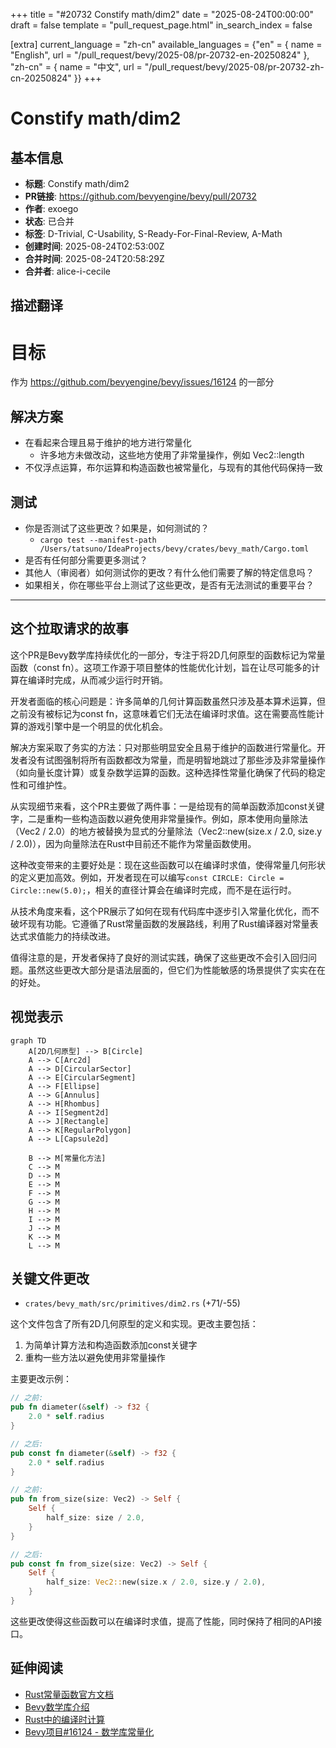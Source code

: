 +++
title = "#20732 Constify math/dim2"
date = "2025-08-24T00:00:00"
draft = false
template = "pull_request_page.html"
in_search_index = false

[extra]
current_language = "zh-cn"
available_languages = {"en" = { name = "English", url = "/pull_request/bevy/2025-08/pr-20732-en-20250824" }, "zh-cn" = { name = "中文", url = "/pull_request/bevy/2025-08/pr-20732-zh-cn-20250824" }}
+++

# Constify math/dim2

## 基本信息
- **标题**: Constify math/dim2
- **PR链接**: https://github.com/bevyengine/bevy/pull/20732
- **作者**: exoego
- **状态**: 已合并
- **标签**: D-Trivial, C-Usability, S-Ready-For-Final-Review, A-Math
- **创建时间**: 2025-08-24T02:53:00Z
- **合并时间**: 2025-08-24T20:58:29Z
- **合并者**: alice-i-cecile

## 描述翻译
# 目标

作为 https://github.com/bevyengine/bevy/issues/16124 的一部分

## 解决方案

- 在看起来合理且易于维护的地方进行常量化
   - 许多地方未做改动，这些地方使用了非常量操作，例如 Vec2::length
- 不仅浮点运算，布尔运算和构造函数也被常量化，与现有的其他代码保持一致

## 测试

- 你是否测试了这些更改？如果是，如何测试的？
    - `cargo test --manifest-path /Users/tatsuno/IdeaProjects/bevy/crates/bevy_math/Cargo.toml`
- 是否有任何部分需要更多测试？
- 其他人（审阅者）如何测试你的更改？有什么他们需要了解的特定信息吗？
- 如果相关，你在哪些平台上测试了这些更改，是否有无法测试的重要平台？

---

## 这个拉取请求的故事

这个PR是Bevy数学库持续优化的一部分，专注于将2D几何原型的函数标记为常量函数（const fn）。这项工作源于项目整体的性能优化计划，旨在让尽可能多的计算在编译时完成，从而减少运行时开销。

开发者面临的核心问题是：许多简单的几何计算函数虽然只涉及基本算术运算，但之前没有被标记为const fn，这意味着它们无法在编译时求值。这在需要高性能计算的游戏引擎中是一个明显的优化机会。

解决方案采取了务实的方法：只对那些明显安全且易于维护的函数进行常量化。开发者没有试图强制将所有函数都改为常量，而是明智地跳过了那些涉及非常量操作（如向量长度计算）或复杂数学运算的函数。这种选择性常量化确保了代码的稳定性和可维护性。

从实现细节来看，这个PR主要做了两件事：一是给现有的简单函数添加const关键字，二是重构一些构造函数以避免使用非常量操作。例如，原本使用向量除法（Vec2 / 2.0）的地方被替换为显式的分量除法（Vec2::new(size.x / 2.0, size.y / 2.0)），因为向量除法在Rust中目前还不能作为常量函数使用。

这种改变带来的主要好处是：现在这些函数可以在编译时求值，使得常量几何形状的定义更加高效。例如，开发者现在可以编写`const CIRCLE: Circle = Circle::new(5.0);`，相关的直径计算会在编译时完成，而不是在运行时。

从技术角度来看，这个PR展示了如何在现有代码库中逐步引入常量化优化，而不破坏现有功能。它遵循了Rust常量函数的发展路线，利用了Rust编译器对常量表达式求值能力的持续改进。

值得注意的是，开发者保持了良好的测试实践，确保了这些更改不会引入回归问题。虽然这些更改大部分是语法层面的，但它们为性能敏感的场景提供了实实在在的好处。

## 视觉表示

```mermaid
graph TD
    A[2D几何原型] --> B[Circle]
    A --> C[Arc2d]
    A --> D[CircularSector]
    A --> E[CircularSegment]
    A --> F[Ellipse]
    A --> G[Annulus]
    A --> H[Rhombus]
    A --> I[Segment2d]
    A --> J[Rectangle]
    A --> K[RegularPolygon]
    A --> L[Capsule2d]
    
    B --> M[常量化方法]
    C --> M
    D --> M
    E --> M
    F --> M
    G --> M
    H --> M
    I --> M
    J --> M
    K --> M
    L --> M
```

## 关键文件更改

- `crates/bevy_math/src/primitives/dim2.rs` (+71/-55)

这个文件包含了所有2D几何原型的定义和实现。更改主要包括：

1. 为简单计算方法和构造函数添加const关键字
2. 重构一些方法以避免使用非常量操作

主要更改示例：

```rust
// 之前:
pub fn diameter(&self) -> f32 {
    2.0 * self.radius
}

// 之后:
pub const fn diameter(&self) -> f32 {
    2.0 * self.radius
}
```

```rust
// 之前:
pub fn from_size(size: Vec2) -> Self {
    Self {
        half_size: size / 2.0,
    }
}

// 之后:
pub const fn from_size(size: Vec2) -> Self {
    Self {
        half_size: Vec2::new(size.x / 2.0, size.y / 2.0),
    }
}
```

这些更改使得这些函数可以在编译时求值，提高了性能，同时保持了相同的API接口。

## 延伸阅读

- [Rust常量函数官方文档](https://doc.rust-lang.org/reference/const_eval.html)
- [Bevy数学库介绍](https://bevyengine.org/learn/quick-start/math/)
- [Rust中的编译时计算](https://blog.rust-lang.org/2021/10/21/Rust-1.56.0.html#const-generics)
- [Bevy项目#16124 - 数学库常量化](https://github.com/bevyengine/bevy/issues/16124)